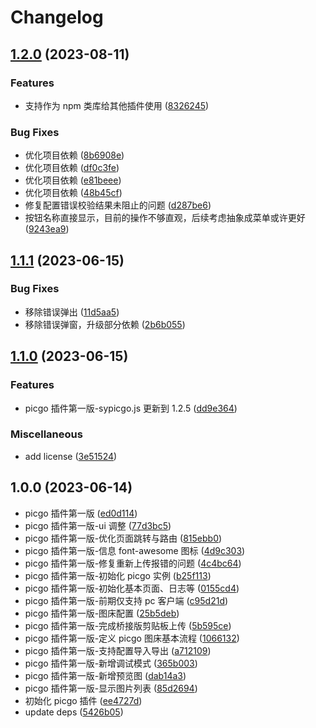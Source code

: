 # Changelog

## [1.2.0](https://github.com/terwer/siyuan-plugin-picgo/compare/v1.1.1...v1.2.0) (2023-08-11)


### Features

* 支持作为 npm 类库给其他插件使用 ([8326245](https://github.com/terwer/siyuan-plugin-picgo/commit/83262450a8a68fb4a57367feff56fc35d214218e))


### Bug Fixes

* 优化项目依赖 ([8b6908e](https://github.com/terwer/siyuan-plugin-picgo/commit/8b6908ebd94be13d9b207db27506a3b1d9d6396c))
* 优化项目依赖 ([df0c3fe](https://github.com/terwer/siyuan-plugin-picgo/commit/df0c3fec1312814cdef855f8e46aa91cf05bb8cc))
* 优化项目依赖 ([e81beee](https://github.com/terwer/siyuan-plugin-picgo/commit/e81beee706de6da866685e799e4673405bb48720))
* 优化项目依赖 ([48b45cf](https://github.com/terwer/siyuan-plugin-picgo/commit/48b45cf5b6142e856718fecc1a14d05dd7fd30b2))
* 修复配置错误校验结果未阻止的问题 ([d287be6](https://github.com/terwer/siyuan-plugin-picgo/commit/d287be6f4e8a2a8c045dea24c321d5ac27d3a6fb))
* 按钮名称直接显示，目前的操作不够直观，后续考虑抽象成菜单或许更好 ([9243ea9](https://github.com/terwer/siyuan-plugin-picgo/commit/9243ea97612e8b93b4b3b784eef573f0822a7c72))

## [1.1.1](https://github.com/terwer/siyuan-plugin-picgo/compare/v1.1.0...v1.1.1) (2023-06-15)
### Bug Fixes
* 移除错误弹出 ([11d5aa5](https://github.com/terwer/siyuan-plugin-picgo/commit/11d5aa5da54eee01d01e0a129fb9784a56ce3342))
* 移除错误弹窗，升级部分依赖 ([2b6b055](https://github.com/terwer/siyuan-plugin-picgo/commit/2b6b05532ebdec1bbe134463dcc377865cac35a2))
## [1.1.0](https://github.com/terwer/siyuan-plugin-picgo/compare/v1.0.0...v1.1.0) (2023-06-15)
### Features
* picgo 插件第一版-sypicgo.js 更新到 1.2.5 ([dd9e364](https://github.com/terwer/siyuan-plugin-picgo/commit/dd9e3646a40b4e83cfa3a48b7b32d9e18fba4776))
### Miscellaneous
* add license ([3e51524](https://github.com/terwer/siyuan-plugin-picgo/commit/3e51524ca897dcbc1bc606e00b93ff05b35c07e6))
## 1.0.0 (2023-06-14)
* picgo 插件第一版 ([ed0d114](https://github.com/terwer/siyuan-plugin-picgo/commit/ed0d114e82d83a835919b9516b5a47d64e1574a0))
* picgo 插件第一版-ui 调整 ([77d3bc5](https://github.com/terwer/siyuan-plugin-picgo/commit/77d3bc5e7546c72490776b3ae5dfd5f7fb9c06d0))
* picgo 插件第一版-优化页面跳转与路由 ([815ebb0](https://github.com/terwer/siyuan-plugin-picgo/commit/815ebb0ab3cb0b83bea2b257dffc9874cf1c8a62))
* picgo 插件第一版-信息 font-awesome 图标 ([4d9c303](https://github.com/terwer/siyuan-plugin-picgo/commit/4d9c303c38ee54e472568d28deea5bef09e5c8b5))
* picgo 插件第一版-修复重新上传报错的问题 ([4c4bc64](https://github.com/terwer/siyuan-plugin-picgo/commit/4c4bc642ce7fcf20ebfb1be64a6edde4bc73b560))
* picgo 插件第一版-初始化 picgo 实例 ([b25f113](https://github.com/terwer/siyuan-plugin-picgo/commit/b25f1130d02f46ace0db521bdbc65a3b5dabaca1))
* picgo 插件第一版-初始化基本页面、日志等 ([0155cd4](https://github.com/terwer/siyuan-plugin-picgo/commit/0155cd421d25d6f05d63d0db385e5c632995c5e0))
* picgo 插件第一版-前期仅支持 pc 客户端 ([c95d21d](https://github.com/terwer/siyuan-plugin-picgo/commit/c95d21d8fdb1340d60f8d830a3e91f0dbd5ea969))
* picgo 插件第一版-图床配置 ([25b5deb](https://github.com/terwer/siyuan-plugin-picgo/commit/25b5debbef05119cea21e4dad419edd49ee4637e))
* picgo 插件第一版-完成桥接版剪贴板上传 ([5b595ce](https://github.com/terwer/siyuan-plugin-picgo/commit/5b595ceddf2f2c4d96fe498bc1686e0e7c7e4683))
* picgo 插件第一版-定义 picgo 图床基本流程 ([1066132](https://github.com/terwer/siyuan-plugin-picgo/commit/1066132464194d129024029ff6d75baa126d8909))
* picgo 插件第一版-支持配置导入导出 ([a712109](https://github.com/terwer/siyuan-plugin-picgo/commit/a712109d65f5e421d1a87caf3f1dee469c807d74))
* picgo 插件第一版-新增调试模式 ([365b003](https://github.com/terwer/siyuan-plugin-picgo/commit/365b0039db50715d5c9009974395ee9752627fe0))
* picgo 插件第一版-新增预览图 ([dab14a3](https://github.com/terwer/siyuan-plugin-picgo/commit/dab14a3a999d5e89e5458d2feb0c43b4387edeb0))
* picgo 插件第一版-显示图片列表 ([85d2694](https://github.com/terwer/siyuan-plugin-picgo/commit/85d26946be9bfcacebd1225e5e3c13cf0e4a866e))
* 初始化 picgo 插件 ([ee4727d](https://github.com/terwer/siyuan-plugin-picgo/commit/ee4727d4cd5e475224b1a828921884a4019df74b))
* update deps ([5426b05](https://github.com/terwer/siyuan-plugin-picgo/commit/5426b05a48cf0e4a334b2bc8d908e7cc05f5a8b0))
